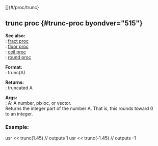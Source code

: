 []{#/proc/trunc}    
## trunc proc {#trunc-proc byondver="515"}    
**See also:**    
:   [fract proc](ref/proc/fract)    
:   [floor proc](ref/proc/floor)    
:   [ceil proc](ref/proc/ceil)    
:   [round proc](ref/proc/round)    
<!-- -->    
**Format:**    
:   trunc(A)    
<!-- -->    
**Returns:**    
:   truncated A    
<!-- -->    
**Args:**    
:   A: A number, pixloc, or vector.    
Returns the integer part of the number A. That is, this rounds toward 0    
to an integer.    
### Example:    
usr \<\< trunc(1.45) // outputs 1 usr \<\< trunc(-1.45) // outputs -1  